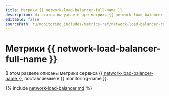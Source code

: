 ```yaml
---
title: Метрики {{ network-load-balancer-full-name }}
description: Из статьи вы узнаете про метрики {{ network-load-balancer-name }}.
editable: false
sourcePath: ru/monitoring_includes/metrics-ref/network-load-balancer-ref.md
---
```


# Метрики {{ network-load-balancer-full-name }}

В этом разделе описаны метрики сервиса [{{ network-load-balancer-name }}](../../network-load-balancer/), поставляемые в {{ monitoring-name }}.

{% include [network-load-balancer.md](../../_includes/monitoring/metrics-ref/network-load-balancer.md) %}